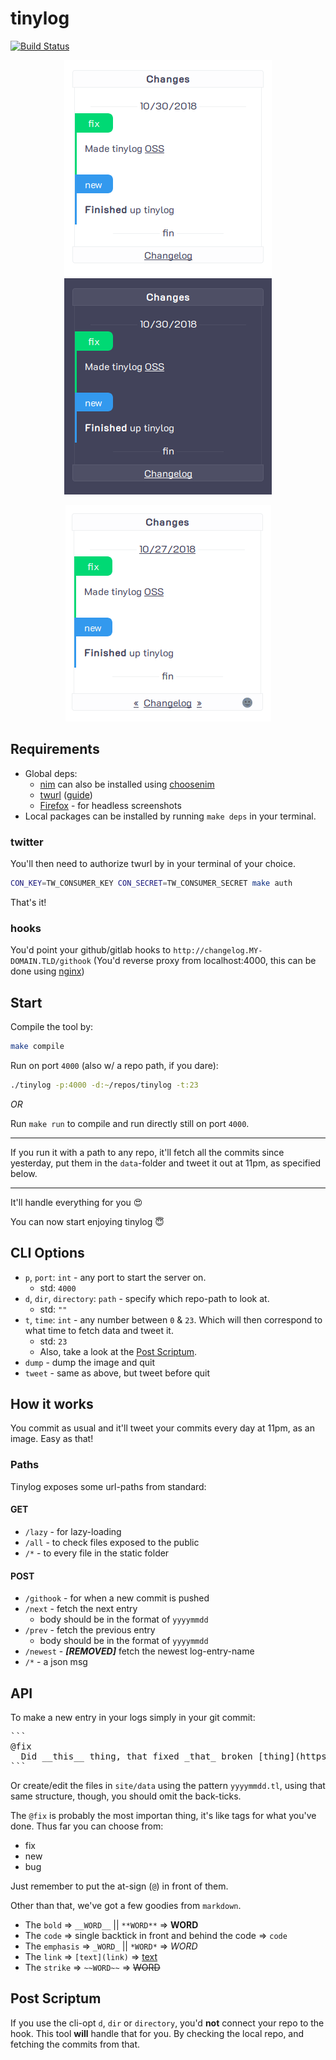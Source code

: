 # tinylog

[![Build Status](https://travis-ci.org/Mobilpadde/tinylog.svg?branch=master)](https://travis-ci.org/Mobilpadde/tinylog)

<p align="center">
<img src="images/light.png?raw=true" alt="Sample Light Image">
<img src="images/dark.png?raw=true" alt="Sample Dark Image">
</p>

<p align="center">
<img src="images/toggle.gif?raw=true" alt="Sample Animated Image">
</p>

## Requirements

 * Global deps:
    * [nim](https://nim-lang.org/) can also be installed using [choosenim](https://github.com/dom96/choosenim)
    * [twurl](https://github.com/twitter/twurl) ([guide](https://medium.com/@SamSchmir/a-guide-to-the-twitter-api-and-twurl-8711466a0635))
    * [Firefox](https://www.mozilla.org/en-US/firefox/new/) - for headless screenshots
 * Local packages can be installed by running `make deps` in your terminal.

### twitter

You'll then need to authorize twurl by in your terminal of your choice.

```sh
CON_KEY=TW_CONSUMER_KEY CON_SECRET=TW_CONSUMER_SECRET make auth
```

That's it!

### hooks

You'd point your github/gitlab hooks to `http://changelog.MY-DOMAIN.TLD/githook` (You'd reverse proxy from localhost:4000, this can be done using [nginx](https://docs.nginx.com/nginx/admin-guide/web-server/reverse-proxy))

## Start

Compile the tool by:

```sh
make compile
```

Run on port `4000` (also w/ a repo path, if you dare):

```sh
./tinylog -p:4000 -d:~/repos/tinylog -t:23
```

_OR_

Run `make run` to compile and run directly still on port `4000`.

---

If you run it with a path to any repo, it'll fetch all the commits since yesterday, put them in the `data`-folder and tweet it out at 11pm, as specified below. 

---

It'll handle everything for you 😍

You can now start enjoying tinylog 😇

## CLI Options

 * `p`, `port`: `int` - any port to start the server on.
    * std: `4000`
 * `d`, `dir`, `directory`: `path` - specify which repo-path to look at.
    * std: `""`
 * `t`, `time`: `int` - any number between `0` & `23`. Which will then correspond to what time to fetch data and tweet it.
    * std: `23`
    * Also, take a look at the [Post Scriptum](#post-scriptum).
 * `dump` - dump the image and quit
 * `tweet` - same as above, but tweet before quit

## How it works

You commit as usual and it'll tweet your commits every day at 11pm, as an image. Easy as that!

### Paths

Tinylog exposes some url-paths from standard:

#### GET

 * `/lazy` - for lazy-loading
 * `/all` - to check files exposed to the public
 * `/*` - to every file in the static folder

#### POST
 * `/githook` - for when a new commit is pushed
 * `/next` - fetch the next entry
    * body should be in the format of `yyyymmdd`
 * `/prev` - fetch the previous entry
    * body should be in the format of `yyyymmdd`
 * `/newest` - ___[REMOVED]___ fetch the newest log-entry-name
 * `/*` - a json msg

## API

To make a new entry in your logs simply in your git commit:

<pre>
```
@fix
  Did __this__ thing, that fixed _that_ broken [thing](https://example.com)
```
</pre>

Or create/edit the files in `site/data` using the pattern `yyyymmdd.tl`, using that same structure, though, you should omit the back-ticks.

The `@fix` is probably the most importan thing, it's like tags for what you've done. Thus far you can choose from:

 * fix
 * new
 * bug

Just remember to put the at-sign (`@`) in front of them.

Other than that, we've got a few goodies from `markdown`.

 * The `bold` => `__WORD__` || `**WORD**` => __WORD__
 * The `code` => single backtick in front and behind the code => `code`
 * The `emphasis` => `_WORD_` || `*WORD*` => *WORD*
 * The `link` => `[text](link)` => [text](link)
 * The `strike` => `~~WORD~~` => ~~WORD~~

## Post Scriptum

If you use the cli-opt `d`, `dir` or `directory`, you'd **not** connect your repo to the hook. This tool **will** handle that for you. By checking the local repo, and fetching the commits from that.
